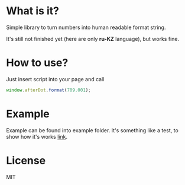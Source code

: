 What is it?
===========

Simple library to turn numbers into human readable format string.

It's still not finished yet (here are only __ru-KZ__ language), but works fine.


How to use?
===========

Just insert script into your page and call
```js
window.afterDot.format(709.001);
```


Example
=======

Example can be found into example folder. It's something like a test,
to show how it's works [link](example/index.html).

License
=======

MIT
